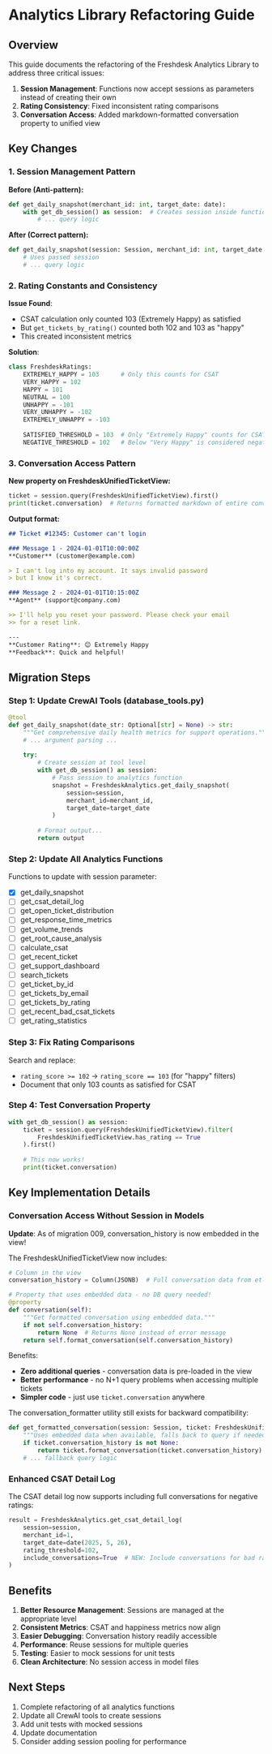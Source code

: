 # Analytics Library Refactoring Guide

## Overview
This guide documents the refactoring of the Freshdesk Analytics Library to address three critical issues:

1. **Session Management**: Functions now accept sessions as parameters instead of creating their own
2. **Rating Consistency**: Fixed inconsistent rating comparisons 
3. **Conversation Access**: Added markdown-formatted conversation property to unified view

## Key Changes

### 1. Session Management Pattern

**Before (Anti-pattern):**
```python
def get_daily_snapshot(merchant_id: int, target_date: date):
    with get_db_session() as session:  # Creates session inside function
        # ... query logic
```

**After (Correct pattern):**
```python
def get_daily_snapshot(session: Session, merchant_id: int, target_date: date):
    # Uses passed session
    # ... query logic
```

### 2. Rating Constants and Consistency

**Issue Found**: 
- CSAT calculation only counted 103 (Extremely Happy) as satisfied
- But `get_tickets_by_rating()` counted both 102 and 103 as "happy"
- This created inconsistent metrics

**Solution**:
```python
class FreshdeskRatings:
    EXTREMELY_HAPPY = 103      # Only this counts for CSAT
    VERY_HAPPY = 102          
    HAPPY = 101
    NEUTRAL = 100
    UNHAPPY = -101
    VERY_UNHAPPY = -102
    EXTREMELY_UNHAPPY = -103
    
    SATISFIED_THRESHOLD = 103  # Only "Extremely Happy" counts for CSAT
    NEGATIVE_THRESHOLD = 102   # Below "Very Happy" is considered negative
```

### 3. Conversation Access Pattern

**New property on FreshdeskUnifiedTicketView:**
```python
ticket = session.query(FreshdeskUnifiedTicketView).first()
print(ticket.conversation)  # Returns formatted markdown of entire conversation
```

**Output format:**
```markdown
## Ticket #12345: Customer can't login

### Message 1 - 2024-01-01T10:00:00Z
**Customer** (customer@example.com)

> I can't log into my account. It says invalid password
> but I know it's correct.

### Message 2 - 2024-01-01T10:15:00Z  
**Agent** (support@company.com)

>> I'll help you reset your password. Please check your email
>> for a reset link.

---
**Customer Rating**: 😊 Extremely Happy
**Feedback**: Quick and helpful!
```

## Migration Steps

### Step 1: Update CrewAI Tools (database_tools.py)

```python
@tool
def get_daily_snapshot(date_str: Optional[str] = None) -> str:
    """Get comprehensive daily health metrics for support operations."""
    # ... argument parsing ...
    
    try:
        # Create session at tool level
        with get_db_session() as session:
            # Pass session to analytics function
            snapshot = FreshdeskAnalytics.get_daily_snapshot(
                session=session,
                merchant_id=merchant_id, 
                target_date=target_date
            )
            
        # Format output...
        return output
```

### Step 2: Update All Analytics Functions

Functions to update with session parameter:
- [x] get_daily_snapshot
- [ ] get_csat_detail_log  
- [ ] get_open_ticket_distribution
- [ ] get_response_time_metrics
- [ ] get_volume_trends
- [ ] get_root_cause_analysis
- [ ] calculate_csat
- [ ] get_recent_ticket
- [ ] get_support_dashboard
- [ ] search_tickets
- [ ] get_ticket_by_id
- [ ] get_tickets_by_email
- [ ] get_tickets_by_rating
- [ ] get_recent_bad_csat_tickets
- [ ] get_rating_statistics

### Step 3: Fix Rating Comparisons

Search and replace:
- `rating_score >= 102` → `rating_score == 103` (for "happy" filters)
- Document that only 103 counts as satisfied for CSAT

### Step 4: Test Conversation Property

```python
with get_db_session() as session:
    ticket = session.query(FreshdeskUnifiedTicketView).filter(
        FreshdeskUnifiedTicketView.has_rating == True
    ).first()
    
    # This now works!
    print(ticket.conversation)
```

## Key Implementation Details

### Conversation Access Without Session in Models

**Update**: As of migration 009, conversation_history is now embedded in the view!

The FreshdeskUnifiedTicketView now includes:
```python
# Column in the view
conversation_history = Column(JSONB)  # Full conversation data from etl_freshdesk_conversations

# Property that uses embedded data - no DB query needed!
@property
def conversation(self):
    """Get formatted conversation using embedded data."""
    if not self.conversation_history:
        return None  # Returns None instead of error message
    return self.format_conversation(self.conversation_history)
```

Benefits:
- **Zero additional queries** - conversation data is pre-loaded in the view
- **Better performance** - no N+1 query problems when accessing multiple tickets
- **Simpler code** - just use `ticket.conversation` anywhere

The conversation_formatter utility still exists for backward compatibility:
```python
def get_formatted_conversation(session: Session, ticket: FreshdeskUnifiedTicketView) -> str:
    """Uses embedded data when available, falls back to query if needed."""
    if ticket.conversation_history is not None:
        return ticket.format_conversation(ticket.conversation_history)
    # ... fallback query logic
```

### Enhanced CSAT Detail Log

The CSAT detail log now supports including full conversations for negative ratings:
```python
result = FreshdeskAnalytics.get_csat_detail_log(
    session=session,
    merchant_id=1, 
    target_date=date(2025, 5, 26),
    rating_threshold=102,
    include_conversations=True  # NEW: Include conversations for bad ratings
)
```

## Benefits

1. **Better Resource Management**: Sessions are managed at the appropriate level
2. **Consistent Metrics**: CSAT and happiness metrics now align
3. **Easier Debugging**: Conversation history readily accessible
4. **Performance**: Reuse sessions for multiple queries
5. **Testing**: Easier to mock sessions for unit tests
6. **Clean Architecture**: No session access in model files

## Next Steps

1. Complete refactoring of all analytics functions
2. Update all CrewAI tools to create sessions
3. Add unit tests with mocked sessions
4. Update documentation
5. Consider adding session pooling for performance